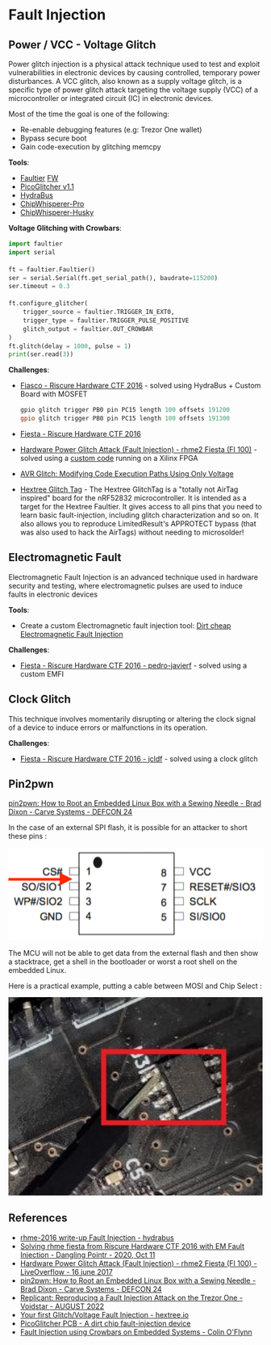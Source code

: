 # Fault Injection

## Power / VCC - Voltage Glitch

Power glitch injection is a physical attack technique used to test and exploit vulnerabilities in electronic devices by causing controlled, temporary power disturbances.
A VCC glitch, also known as a supply voltage glitch, is a specific type of power glitch attack targeting the voltage supply (VCC) of a microcontroller or integrated circuit (IC) in electronic devices.

Most of the time the goal is one of the following:

* Re-enable debugging features (e.g: Trezor One wallet)
* Bypass secure boot
* Gain code-execution by glitching memcpy

**Tools**:

* [Faultier](https://1bitsquared.de/products/faultier) [FW](https://github.com/hextreeio/faultier/releases/tag/0.1.32)
* [PicoGlitcher v1.1](https://www.tindie.com/products/faulty-hardware/picoglitcher-v11/)
* [HydraBus](https://hydrabus.com/shop/)
* [ChipWhisperer-Pro](https://rtfm.newae.com/Capture/ChipWhisperer-Pro/)
* [ChipWhisperer-Husky](https://rtfm.newae.com/Capture/ChipWhisperer-Husky/)

**Voltage Glitching with Crowbars**:

```py
import faultier
import serial

ft = faultier.Faultier()
ser = serial.Serial(ft.get_serial_path(), baudrate=115200)
ser.timeout = 0.3

ft.configure_glitcher(
    trigger_source = faultier.TRIGGER_IN_EXT0,
    trigger_type = faultier.TRIGGER_PULSE_POSITIVE
    glitch_output = faultier.OUT_CROWBAR
)
ft.glitch(delay = 1000, pulse = 1)
print(ser.read(3))
```

**Challenges**:

* [Fiasco - Riscure Hardware CTF 2016](https://github.com/hydrabus/rhme-2016/blob/master/FaultInjection/Fiasco.md) - solved using HydraBus + Custom Board with MOSFET

    ```ps1
    gpio glitch trigger PB0 pin PC15 length 100 offsets 191200
    gpio glitch trigger PB0 pin PC15 length 100 offsets 191300
    ```

* [Fiesta - Riscure Hardware CTF 2016](https://github.com/hydrabus/rhme-2016/blob/master/FaultInjection/Fiesta.md)
* [Hardware Power Glitch Attack (Fault Injection) - rhme2 Fiesta (FI 100)](https://youtu.be/6Pf3pY3GxBM) - solved using a [custom code](https://gist.github.com/LiveOverflow/cad0e905691ab5a8a2474d483a604d67) running on a Xilinx FPGA
* [AVR Glitch: Modifying Code Execution Paths Using Only Voltage](https://flawed.net.nz/2017/01/29/avr-glitch-modifying-code-execution-paths-using-only-voltage/)
* [Hextree Glitch Tag](https://1bitsquared.de/products/glitch-tag) - The Hextree GlitchTag is a "totally not AirTag inspired" board for the nRF52832 microcontroller. It is intended as a target for the Hextree Faultier. It gives access to all pins that you need to learn basic fault-injection, including glitch characterization and so on. It also allows you to reproduce LimitedResult's APPROTECT bypass (that was also used to hack the AirTags) without needing to microsolder!

## Electromagnetic Fault

Electromagnetic Fault Injection is an advanced technique used in hardware security and testing, where electromagnetic pulses are used to induce faults in electronic devices

**Tools**:

* Create a custom Electromagnetic fault injection tool: [Dirt cheap Electromagnetic Fault Injection](https://pedro-javierf.github.io/devblog/dirtcheapemfaultinjection/)

**Challenges**:

* [Fiesta - Riscure Hardware CTF 2016 - pedro-javierf](https://pedro-javierf.github.io/devblog/rhmefaultinjection/) - solved using a custom EMFI

## Clock Glitch

This technique involves momentarily disrupting or altering the clock signal of a device to induce errors or malfunctions in its operation.

**Challenges**:

* [Fiesta - Riscure Hardware CTF 2016 - jcldf](https://twitter.com/jcldf/status/1235859271176171521) - solved using a clock glitch

## Pin2pwn

[pin2pwn: How to Root an Embedded Linux Box with a Sewing Needle - Brad Dixon - Carve Systems - DEFCON 24](https://media.defcon.org/DEF%20CON%2024/DEF%20CON%2024%20presentations/DEF%20CON%2024%20-%20Brad-Dixon-Pin2Pwn-How-to-Root-An-Embedded-Linux-Box-With-A-Sewing-Needle-UPDATED.pdf)

In the case of an external SPI flash, it is possible for an attacker to short these pins :

![SPI flash example](../assets/spi_pin2pwn.png)

The MCU will not be able to get data from the external flash and then show a stacktrace, get a shell in the bootloader or worst a root shell on the embedded Linux.

Here is a practical example, putting a cable between MOSI and Chip Select :

![SPI flash example](../assets/pin2pwn_practical_example.png)

## References

* [rhme-2016 write-up Fault Injection - hydrabus](https://github.com/hydrabus/rhme-2016/tree/master/FaultInjection)
* [Solving rhme fiesta from Riscure Hardware CTF 2016 with EM Fault Injection - Dangling Pointr - 2020, Oct 11](https://pedro-javierf.github.io/devblog/rhmefaultinjection/)
* [Hardware Power Glitch Attack (Fault Injection) - rhme2 Fiesta (FI 100) - LiveOverflow -  16 june 2017](https://www.youtube.com/watch?v=6Pf3pY3GxBM)
* [pin2pwn: How to Root an Embedded Linux Box with a Sewing Needle - Brad Dixon - Carve Systems - DEFCON 24](https://media.defcon.org/DEF%20CON%2024/DEF%20CON%2024%20presentations/DEF%20CON%2024%20-%20Brad-Dixon-Pin2Pwn-How-to-Root-An-Embedded-Linux-Box-With-A-Sewing-Needle-UPDATED.pdf)
* [Replicant: Reproducing a Fault Injection Attack on the Trezor One - Voidstar - AUGUST 2022](https://voidstarsec.com/blog/replicant-part-1)
* [Your first Glitch/Voltage Fault Injection - hextree.io](https://app.hextree.io/courses/fault-injection-introduction/fault-injection-theory)
* [PicoGlitcher PCB - A dirt chip fault-injection device](https://mkesenheimer.github.io/blog/pico-glitcher-pcb.html)
* [Fault Injection using Crowbars on Embedded Systems - Colin O'Flynn](https://eprint.iacr.org/2016/810.pdf)
